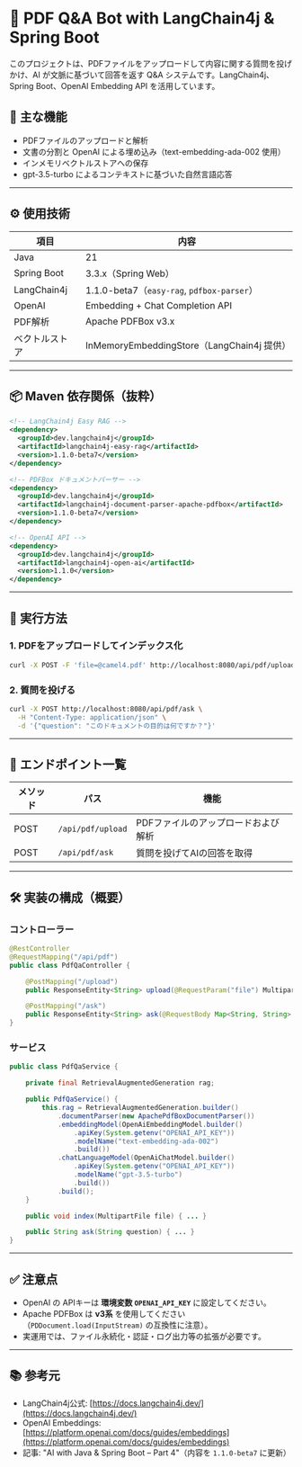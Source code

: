 # 📄 PDF Q\&A Bot with LangChain4j & Spring Boot

このプロジェクトは、PDFファイルをアップロードして内容に関する質問を投げかけ、AI が文脈に基づいて回答を返す Q\&A システムです。LangChain4j、Spring Boot、OpenAI Embedding API を活用しています。

## 🧠 主な機能

* PDFファイルのアップロードと解析
* 文書の分割と OpenAI による埋め込み（text-embedding-ada-002 使用）
* インメモリベクトルストアへの保存
* gpt-3.5-turbo によるコンテキストに基づいた自然言語応答

---

## ⚙️ 使用技術

| 項目          | 内容                                       |
| ----------- | ---------------------------------------- |
| Java        | 21                                       |
| Spring Boot | 3.3.x（Spring Web）                        |
| LangChain4j | 1.1.0-beta7（`easy-rag`, `pdfbox-parser`） |
| OpenAI      | Embedding + Chat Completion API          |
| PDF解析       | Apache PDFBox v3.x                       |
| ベクトルストア     | InMemoryEmbeddingStore（LangChain4j 提供）   |

---

## 📦 Maven 依存関係（抜粋）

```xml
<!-- LangChain4j Easy RAG -->
<dependency>
  <groupId>dev.langchain4j</groupId>
  <artifactId>langchain4j-easy-rag</artifactId>
  <version>1.1.0-beta7</version>
</dependency>

<!-- PDFBox ドキュメントパーサー -->
<dependency>
  <groupId>dev.langchain4j</groupId>
  <artifactId>langchain4j-document-parser-apache-pdfbox</artifactId>
  <version>1.1.0-beta7</version>
</dependency>

<!-- OpenAI API -->
<dependency>
  <groupId>dev.langchain4j</groupId>
  <artifactId>langchain4j-open-ai</artifactId>
  <version>1.1.0</version>
</dependency>
```

---

## 🚀 実行方法

### 1. PDFをアップロードしてインデックス化

```bash
curl -X POST -F 'file=@camel4.pdf' http://localhost:8080/api/pdf/upload
```

### 2. 質問を投げる

```bash
curl -X POST http://localhost:8080/api/pdf/ask \
  -H "Content-Type: application/json" \
  -d '{"question": "このドキュメントの目的は何ですか？"}'
```

---

## 📁 エンドポイント一覧

| メソッド | パス                | 機能                  |
| ---- | ----------------- | ------------------- |
| POST | `/api/pdf/upload` | PDFファイルのアップロードおよび解析 |
| POST | `/api/pdf/ask`    | 質問を投げてAIの回答を取得      |

---

## 🛠 実装の構成（概要）

### コントローラー

```java
@RestController
@RequestMapping("/api/pdf")
public class PdfQaController {

    @PostMapping("/upload")
    public ResponseEntity<String> upload(@RequestParam("file") MultipartFile file) { ... }

    @PostMapping("/ask")
    public ResponseEntity<String> ask(@RequestBody Map<String, String> body) { ... }
}
```

### サービス

```java
public class PdfQaService {

    private final RetrievalAugmentedGeneration rag;

    public PdfQaService() {
        this.rag = RetrievalAugmentedGeneration.builder()
            .documentParser(new ApachePdfBoxDocumentParser())
            .embeddingModel(OpenAiEmbeddingModel.builder()
                .apiKey(System.getenv("OPENAI_API_KEY"))
                .modelName("text-embedding-ada-002")
                .build())
            .chatLanguageModel(OpenAiChatModel.builder()
                .apiKey(System.getenv("OPENAI_API_KEY"))
                .modelName("gpt-3.5-turbo")
                .build())
            .build();
    }

    public void index(MultipartFile file) { ... }

    public String ask(String question) { ... }
}
```

---

## ✅ 注意点

* OpenAI の APIキーは **環境変数 `OPENAI_API_KEY`** に設定してください。
* Apache PDFBox は **v3系** を使用してください（`PDDocument.load(InputStream)` の互換性に注意）。
* 実運用では、ファイル永続化・認証・ログ出力等の拡張が必要です。

---

## 📚 参考元

* LangChain4j公式: [https://docs.langchain4j.dev/](https://docs.langchain4j.dev/)
* OpenAI Embeddings: [https://platform.openai.com/docs/guides/embeddings](https://platform.openai.com/docs/guides/embeddings)
* 記事: "AI with Java & Spring Boot – Part 4"（内容を `1.1.0-beta7` に更新）
